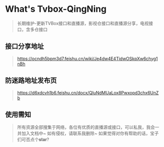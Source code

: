 # What's Tvbox-QingNing

>长期维护-更新TVBox接口和直播源，影视仓接口和直播源分享，电视接口，含多仓接口

## 接口分享地址
>https://ocndh5bpm3d7.feishu.cn/wiki/Je4dw4E4TidwOSkpXw6chyg1nBh

## 防迷路地址发布页
>https://d6xdcvh1b6.feishu.cn/docx/QluNdMUaLox8Pwxopd3chx6UnZb

## 使用需知
>所有资源全部搜集于网络，各位有优质的直播源或接口，可以私我，我会一并加入文档中~ 如有侵权，请联系我删除~
>如果觉得对你有帮助的话，宝子们可否点个𝐬𝐭𝐚𝐫?
